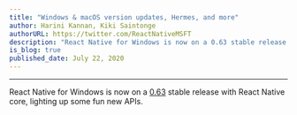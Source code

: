 ```yaml
---
title: "Windows & macOS version updates, Hermes, and more"
author: Harini Kannan, Kiki Saintonge
authorURL: https://twitter.com/ReactNativeMSFT
description: "React Native for Windows is now on a 0.63 stable release with React Native core, lighting up some fun new APIs"
is_blog: true
published_date: July 22, 2020
---
```


---

React Native for Windows is now on a [0.63]() stable release with React Native core, lighting up some fun new APIs.

<!--truncate-->
